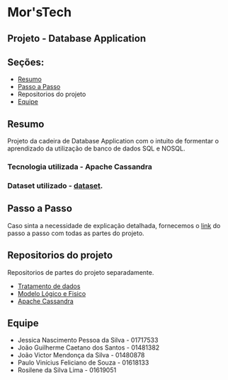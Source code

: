 # Mor'sTech
## Projeto - Database Application

## Seções:
- [Resumo](#resumo)
- [Passo a Passo](#passo-a-passo)
- Repositorios do projeto
- [Equipe](#equipe)

## Resumo
Projeto da cadeira de Database Application com o intuito de formentar o aprendizado da utilização de banco de dados SQL e NOSQL.

### Tecnologia utilizada - Apache Cassandra
### Dataset utilizado - [dataset](https://www.kaggle.com/datasets/rajugc/imdb-top-250-movies-dataset).


## Passo a Passo
Caso sinta a necessidade de explicação detalhada, fornecemos o [link](https://docs.google.com/document/d/15_2Xkt4e99LXWo0lqcxmgpjAHF9BT6n5uN3Z2tNdnVw/edit?usp=sharing) do passo a passo com todas as partes do projeto.

## Repositorios do projeto
Repositorios de partes do projeto separadamente.
* [Tratamento de dados](https://github.com/Mor-sTech/Tratamento-de-Dados)
* [Modelo Lógico e Fisico](https://github.com/Mor-sTech/Modelo-logico-fisico?tab=readme-ov-file#equipe)
* [Apache Cassandra](https://github.com/Mor-sTech/Apache-Cassandra)


## Equipe
* Jessica Nascimento Pessoa da Silva - 01717533
* João Guilherme Caetano dos Santos - 01481382
* João Victor Mendonça da Silva - 01480878
* Paulo Vinícius Feliciano de Souza - 01618133
* Rosilene da Silva Lima - 01619051
